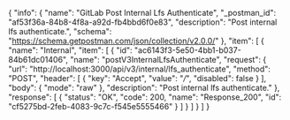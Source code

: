 {
  "info": {
    "name": "GitLab Post Internal Lfs Authenticate",
    "_postman_id": "af53f36a-84b8-4f8a-a92d-fb4bbd6f0e83",
    "description": "Post internal lfs authenticate.",
    "schema": "https://schema.getpostman.com/json/collection/v2.0.0/"
  },
  "item": [
    {
      "name": "Internal",
      "item": [
        {
          "id": "ac6143f3-5e50-4bb1-b037-84b61dc01406",
          "name": "postV3InternalLfsAuthenticate",
          "request": {
            "url": "http://localhost:3000/api/v3/internal/lfs_authenticate",
            "method": "POST",
            "header": [
              {
                "key": "Accept",
                "value": "*/*",
                "disabled": false
              }
            ],
            "body": {
              "mode": "raw"
            },
            "description": "Post internal lfs authenticate."
          },
          "response": [
            {
              "status": "OK",
              "code": 200,
              "name": "Response_200",
              "id": "cf5275bd-2feb-4083-9c7c-f545e5555466"
            }
          ]
        }
      ]
    }
  ]
}